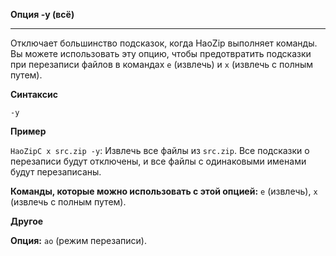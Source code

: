 ﻿**Опция -y (всё)**

--------------------------------------------------------------------------------

Отключает большинство подсказок, когда HaoZip выполняет команды. Вы можете использовать эту опцию, чтобы предотвратить подсказки при перезаписи файлов в командах `e` (извлечь) и `x` (извлечь с полным путем).

**Синтаксис**

`-y`

**Пример**

`HaoZipC x src.zip -y`: Извлечь все файлы из `src.zip`. Все подсказки о перезаписи будут отключены, и все файлы с одинаковыми именами будут перезаписаны.

**Команды, которые можно использовать с этой опцией:** `e` (извлечь), `x` (извлечь с полным путем).

**Другое**

**Опция:** `ao` (режим перезаписи).
